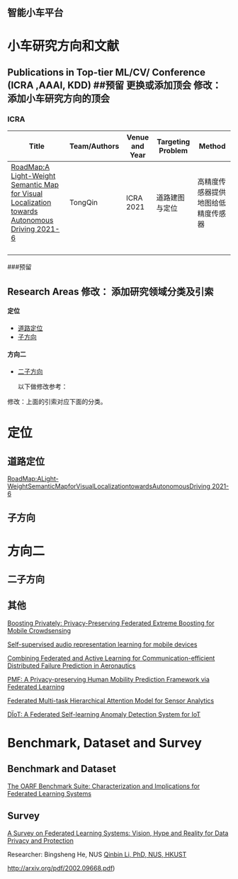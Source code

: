 ## 智能小车平台

# 小车研究方向和文献


## Publications in Top-tier ML/CV/ Conference (ICRA ,AAAI, KDD) ##预留 更换或添加顶会  修改：添加小车研究方向的顶会
### ICRA
| Title                                                                    | Team/Authors              | Venue and Year     | Targeting Problem     | Method                |
|---|---|---|---|---|
| [RoadMap:A Light-Weight Semantic Map for Visual Localization towards Autonomous Driving 2021-6](https://arxiv.org/pdf/2106.02527v1.pdf) | TongQin     |   ICRA 2021    | 道路建图与定位 | 高精度传感器提供地图给低精度传感器 |
|         |       |                |                                                |                |
|                                                              |                 |                |                                                |                |
|                                                              |                 |                |                                                |                |
|                                                              |                 |                |                                                |                |

###预留




## Research Areas 修改： 添加研究领域分类及引索
#### 定位
 - [道路定位](#道路定位 (53))
 - [子方向](#子方向)


#### 方向二
 - [二子方向](#二子方向)

   以下做修改参考：

修改：上面的引索对应下面的分类。

# 定位

## 道路定位

[RoadMap:ALight-WeightSemanticMapforVisualLocalizationtowardsAutonomousDriving  2021-6](https://arxiv.org/pdf/2106.02527v1.pdf)

## 子方向 




# 方向二

## 二子方向


## 其他
[Boosting Privately: Privacy-Preserving Federated Extreme Boosting for Mobile Crowdsensing](https://arxiv.org/pdf/1907.10218.pdf)

[Self-supervised audio representation learning for mobile devices](https://arxiv.org/pdf/1905.11796.pdf)

[Combining Federated and Active Learning for Communication-efficient Distributed Failure Prediction in Aeronautics](https://arxiv.org/pdf/2001.07504.pdf)

[PMF: A Privacy-preserving Human Mobility Prediction Framework via Federated Learning](https://vonfeng.github.io/files/UbiComp2020_PMF_Final.pdf)

[Federated Multi-task Hierarchical Attention Model for Sensor Analytics](https://arxiv.org/pdf/1905.05142.pdf)

[DÏoT: A Federated Self-learning Anomaly Detection System for IoT](https://arxiv.org/pdf/1804.07474.pdf)

# Benchmark, Dataset and Survey 

## Benchmark and Dataset

[The OARF Benchmark Suite: Characterization and Implications for Federated Learning Systems](https://arxiv.org/pdf/2006.07856.pdf)

## Survey

[A Survey on Federated Learning Systems: Vision, Hype and Reality for Data Privacy and Protection](https://arxiv.org/pdf/1907.09693.pdf)

Researcher: Bingsheng He, NUS [Qinbin Li, PhD, NUS, HKUST](https://qinbinli.com/files/CV_QB.pdf)

http://arxiv.org/pdf/2002.09668.pdf)
